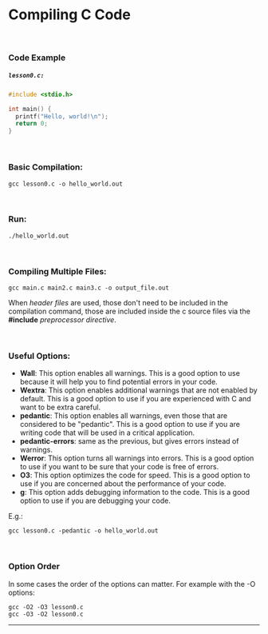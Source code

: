# Compiling C Code

<br>

### Code Example

<h5 a><strong><code>lesson0.c:</code></strong></h5>

```c
#include <stdio.h>

int main() {
  printf("Hello, world!\n");
  return 0;
}
```

<br>

### Basic Compilation:
```
gcc lesson0.c -o hello_world.out
```

<br>

### Run:
```
./hello_world.out
```

<br>

### Compiling Multiple Files:

```
gcc main.c main2.c main3.c -o output_file.out
```

When *header files* are used, those don't need to be included in the compilation command, those are included inside the c source files via the **#include** *preprocessor directive*.

<br>

### Useful Options:

- **Wall**: This option enables all warnings. This is a good option to use because it will help you to find potential errors in your code.
- **Wextra**: This option enables additional warnings that are not enabled by default. This is a good option to use if you are experienced with C and want to be extra careful.
- **pedantic**: This option enables all warnings, even those that are considered to be "pedantic". This is a good option to use if you are writing code that will be used in a critical application.
- **pedantic-errors**: same as the previous, but gives errors instead of warnings.
- **Werror**: This option turns all warnings into errors. This is a good option to use if you want to be sure that your code is free of errors.
- **O3**: This option optimizes the code for speed. This is a good option to use if you are concerned about the performance of your code.
- **g**: This option adds debugging information to the code. This is a good option to use if you are debugging your code.

E.g.:

```
gcc lesson0.c -pedantic -o hello_world.out
```

<br>

### Option Order

In some cases the order of the options can matter. For example with the -O options:

```
gcc -O2 -O3 lesson0.c
gcc -O3 -O2 lesson0.c
```

---
